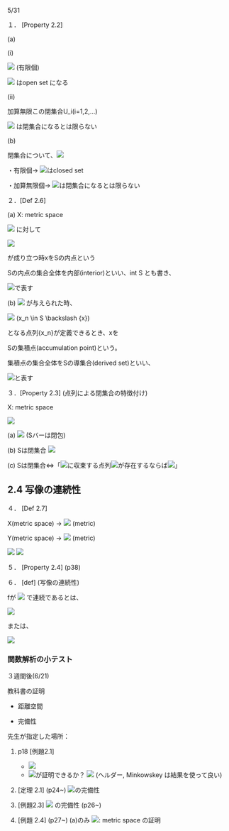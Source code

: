 5/31

１． [Property 2.2]

(a)

(i)

<img src="https://latex.codecogs.com/gif.latex?%5Cdpi%7B150%7D%20U_i%20%7E%20%28i%20%3D%201%2C%20...%2C%20n%29%3A%7E%20open%7Eset"> (有限個)

<img src="https://latex.codecogs.com/gif.latex?%5Cdpi%7B150%7D%20%5CRightarrow%20%5Ccap_%7Bi%3D1%7D%5En%20U_i"> はopen set になる

(ii)

加算無限この閉集合U_i(i=1,2,...)

<img src="https://latex.codecogs.com/gif.latex?%5Cdpi%7B150%7D%20%5CRightarrow%20U_i"> は閉集合になるとは限らない

(b)

閉集合について、<img src="https://latex.codecogs.com/gif.latex?%5Cdpi%7B150%7D%20S_i%20%3D%20X%20%5Cbackslash%20U_i">

・有限個→ <img src="https://latex.codecogs.com/gif.latex?%5Cdpi%7B150%7D%20%5Ccup_%7Bi%3D1%7D%5En%20S_i">はclosed set

・加算無限個→ <img src="https://latex.codecogs.com/gif.latex?%5Cdpi%7B150%7D%20%5Ccup_%7Bi%3D1%7D%5En%20S_i">は閉集合になるとは限らない

２．[Def 2.6]

(a) X: metric space

<img src="https://latex.codecogs.com/gif.latex?%5Cdpi%7B150%7D%20S%5Csubset%20X%2C%20x%5Cin%20S"> に対して

<img src="https://latex.codecogs.com/gif.latex?%5Cdpi%7B150%7D%20%5Cexists%20r%20%3E%200%3B%20B%28x%2C%20r%29%20%5Csubset%20S">

が成り立つ時xをSの内点という

Sの内点の集合全体を内部(interior)といい、int S とも書き、

<img src="https://latex.codecogs.com/gif.latex?%5Cdpi%7B150%7D%20S%5E0">で表す

(b) <img src="https://latex.codecogs.com/gif.latex?%5Cdpi%7B150%7D%20x%20%5Cin%20S"> が与えられた時、

<img src="https://latex.codecogs.com/gif.latex?%5Cdpi%7B150%7D%20x_n%20%5Crightarrow%20x"> (x_n \in S \backslash \{x\})

となる点列{x_n}が定義できるとき、xを

Sの集積点(accumulation point)という。

集積点の集合全体をSの導集合(derived set)といい、

<img src="https://latex.codecogs.com/gif.latex?%5Cdpi%7B150%7D%20S%5Ed">と表す

３．[Property 2.3] (点列による閉集合の特徴付け)

X: metric space

<img src="https://latex.codecogs.com/gif.latex?%5Cdpi%7B150%7D%20S%20%5Csubset%20X">

(a) <img src="https://latex.codecogs.com/gif.latex?%5Cdpi%7B150%7D%20%5Coverline%20S%20%3D%20S%20%5Ccup%20S%5Ed"> (Sバーは閉包)

(b) Sは閉集合 <img src="https://latex.codecogs.com/gif.latex?%5Cdpi%7B150%7D%20%5CRightarrow%20S%5Ed%20%5Csubset%20S%7E%7E%7E%28S%3D%5Coverline%20S%29">

(c) Sは閉集合⇔「<img src="https://latex.codecogs.com/gif.latex?%5Cdpi%7B150%7D%20x%5Cin%20X">に収束する点列<img src="https://latex.codecogs.com/gif.latex?%5Cdpi%7B150%7D%20x_n%5Cin%20S">が存在するならば<img src="https://latex.codecogs.com/gif.latex?%5Cdpi%7B150%7D%20x%5Cin%20S">」


## 2.4 写像の連続性

４． [Def 2.7]

X(metric space) -> <img src="https://latex.codecogs.com/gif.latex?%5Cdpi%7B150%7D%20d_X"> (metric)

Y(metric space) -> <img src="https://latex.codecogs.com/gif.latex?%5Cdpi%7B150%7D%20d_Y"> (metric)

<img src="https://latex.codecogs.com/gif.latex?%5Cdpi%7B150%7D%20D%5Csubset%20X%2C%20f%3A%20D%5Crightarrow%20Y">

<img src="https://latex.codecogs.com/gif.latex?%5Cdpi%7B150%7D%20%5Cdisplaystyle%20%5Clim_%7Bx%5Crightarrow%20%5Cxi%7Df%28x%29%3D%5Calpha">

５． [Property 2.4] (p38)

６． [def] (写像の連続性)

fが <img src="https://latex.codecogs.com/gif.latex?%5Cdpi%7B150%7D%20%5Cxi%20%5Cin%20D"> で連続であるとは、

<img src="https://latex.codecogs.com/gif.latex?%5Cdpi%7B150%7D%20x%5Crightarrow%5Cxi%20%5CRightarrow%20f%28x%29%20%5Crightarrow%20f%28%5Cxi%20%29">

または、

<img src="https://latex.codecogs.com/gif.latex?%5Cdpi%7B150%7D%20f%28D%5Ccap%20B_X%28%5Cxi%20%2C%5Cdelta%29%29%20%5Csubset%20B_Y%28f%28%5Cxi%20%29%2C%20%5Cvarepsilon%29">

### 関数解析の小テスト

３週間後(6/21)

教科書の証明

* 距離空間

* 完備性

先生が指定した場所：
1. p18 [例題2.1]
    - <img src="https://latex.codecogs.com/gif.latex?%5Cdpi%7B150%7D%20%28l%5Ep%2C%20d_p%29">
    - <img src="https://latex.codecogs.com/gif.latex?%5Cdpi%7B150%7D%20D_1%2C%20D_2%2C%20D_3">が証明できるか？ <img src="https://latex.codecogs.com/gif.latex?%5Cdpi%7B150%7D%20%28l%5E%u221E%2C%20d_%u221E%29">
    (ヘルダー, Minkowskey は結果を使って良い)
2. [定理 2.1] (p24~)
  <img src="https://latex.codecogs.com/gif.latex?%5Cdpi%7B150%7D%20%5Cmathbb%20R%2C%20%5CBbb%20R%5EN">の完備性
3. [例題2.3] <img src="https://latex.codecogs.com/gif.latex?%5Cdpi%7B150%7D%20l%5Ep"> の完備性 (p26~)

4. [例題 2.4] (p27~) (a)のみ
  <img src="https://latex.codecogs.com/gif.latex?%5Cdpi%7B150%7D%20%28C%5Ba%2Cb%5D%2Cd_p%29">: metric space の証明
